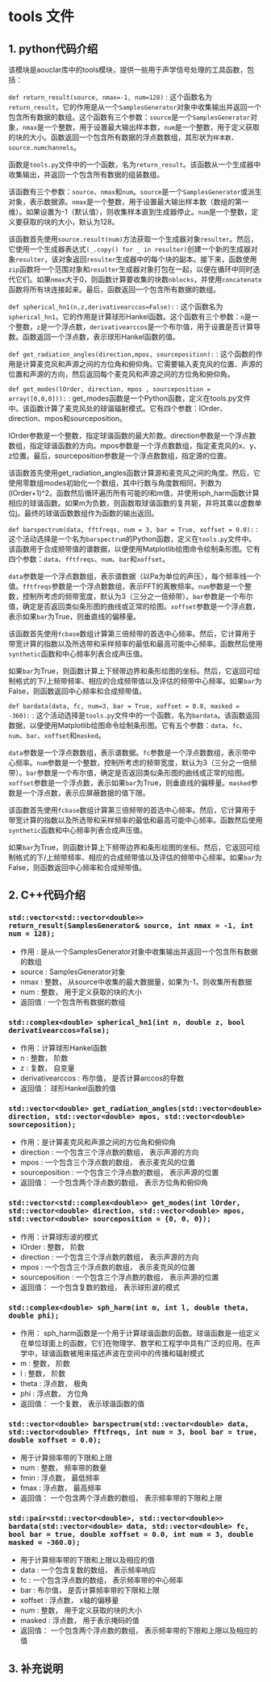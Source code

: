 # tools 文件

## 1. python代码介绍

该模块是aouclar库中的tools模块，提供一些用于声学信号处理的工具函数，包括：

`def return_result(source, nmax=-1, num=128)` : 这个函数名为`return_result`，它的作用是从一个`SamplesGenerator`对象中收集输出并返回一个包含所有数据的数组。这个函数有三个参数：`source`是一个`SamplesGenerator`对象，`nmax`是一个整数，用于设置最大输出样本数，`num`是一个整数，用于定义获取的块的大小。函数返回一个包含所有数据的浮点数数组，其形状为`样本数，source.numchannels`。

函数是`tools.py`文件中的一个函数，名为`return_result`。该函数从一个生成器中收集输出，并返回一个包含所有数据的组装数组。

该函数有三个参数：`source`、`nmax`和`num`。`source`是一个`SamplesGenerator`或派生对象，表示数据源。`nmax`是一个整数，用于设置最大输出样本数（数组的第一维）。如果设置为-1（默认值），则收集样本直到生成器停止。`num`是一个整数，定义要获取的块的大小，默认为128。

该函数首先使用`source.result(num)`方法获取一个生成器对象`resulter`。然后，它使用一个生成器表达式`(_.copy() for _ in resulter)`创建一个新的生成器对象`resulter`，该对象返回`resulter`生成器中的每个块的副本。接下来，函数使用`zip`函数将一个范围对象和`resulter`生成器对象打包在一起，以便在循环中同时迭代它们。如果`nmax`大于0，则函数计算要收集的块数`nblocks`，并使用`concatenate`函数将所有块连接起来。最后，函数返回一个包含所有数据的数组。


`def spherical_hn1(n,z,derivativearccos=False):` : 这个函数名为`spherical_hn1`，它的作用是计算球形Hankel函数。这个函数有三个参数：`n`是一个整数，`z`是一个浮点数，`derivativearccos`是一个布尔值，用于设置是否计算导数。函数返回一个浮点数，表示球形Hankel函数的值。

`def get_radiation_angles(direction,mpos, sourceposition):` : 这个函数的作用是计算麦克风和声源之间的方位角和俯仰角。它需要输入麦克风的位置、声源的位置和声源的方向，然后返回每个麦克风和声源之间的方位角和俯仰角。


`def get_modes(lOrder, direction, mpos , sourceposition = array([0,0,0])):` : get_modes函数是一个Python函数，定义在tools.py文件中。该函数计算了麦克风处的球谐辐射模式。它有四个参数：lOrder、direction、mpos和sourceposition。

lOrder参数是一个整数，指定球谐函数的最大阶数。direction参数是一个浮点数数组，指定球谐函数的方向。mpos参数是一个浮点数数组，指定麦克风的x、y、z位置。最后，sourceposition参数是一个浮点数数组，指定源的位置。

该函数首先使用get_radiation_angles函数计算源和麦克风之间的角度。然后，它使用零数组modes初始化一个数组，其中行数与角度数相同，列数为(lOrder+1)^2。函数然后循环遍历所有可能的l和m值，并使用sph_harm函数计算相应的球谐函数。如果m为负数，则函数取球谐函数的复共轭，并将其乘以虚数单位j。最终的球谐函数数组作为函数的输出返回。

`def barspectrum(data, fftfreqs, num = 3, bar = True, xoffset = 0.0):` : 这个活动选择是一个名为`barspectrum`的Python函数，定义在`tools.py`文件中。该函数用于合成频带值的谱数据，以便使用Matplotlib绘图命令绘制条形图。它有四个参数：`data`、`fftfreqs`、`num`、`bar`和`xoffset`。

`data`参数是一个浮点数数组，表示谱数据（以Pa为单位的声压），每个频率线一个值。`fftfreqs`参数是一个浮点数数组，表示FFT的离散频率。`num`参数是一个整数，控制所考虑的频带宽度，默认为3（三分之一倍频带）。`bar`参数是一个布尔值，确定是否返回类似条形图的曲线或正常的绘图。`xoffset`参数是一个浮点数，表示如果`bar`为True，则垂直线的偏移量。

该函数首先使用`fcbase`数组计算第三倍频带的首选中心频率。然后，它计算用于带宽计算的指数以及所选带和采样频率的最低和最高可能中心频率。函数然后使用`synthetic`函数和中心频率列表合成声压值。

如果`bar`为True，则函数计算上下频带边界和条形绘图的坐标。然后，它返回可绘制格式的下/上频带频率、相应的合成频带值以及评估的频带中心频率。如果`bar`为False，则函数返回中心频率和合成频带值。

`def bardata(data, fc, num=3, bar = True, xoffset = 0.0, masked = -360):` : 这个活动选择是`tools.py`文件中的一个函数，名为`bardata`。该函数返回数据，以便使用Matplotlib绘图命令绘制条形图。它有五个参数：`data`、`fc`、`num`、`bar`、`xoffset`和`masked`。

`data`参数是一个浮点数数组，表示谱数据。`fc`参数是一个浮点数数组，表示带中心频率。`num`参数是一个整数，控制所考虑的频带宽度，默认为3（三分之一倍频带）。`bar`参数是一个布尔值，确定是否返回类似条形图的曲线或正常的绘图。`xoffset`参数是一个浮点数，表示如果`bar`为True，则垂直线的偏移量。`masked`参数是一个浮点数，表示应屏蔽数据的值下限。

该函数首先使用`fcbase`数组计算第三倍频带的首选中心频率。然后，它计算用于带宽计算的指数以及所选带和采样频率的最低和最高可能中心频率。函数然后使用`synthetic`函数和中心频率列表合成声压值。

如果`bar`为True，则函数计算上下频带边界和条形绘图的坐标。然后，它返回可绘制格式的下/上频带频率、相应的合成频带值以及评估的频带中心频率。如果`bar`为False，则函数返回中心频率和合成频带值。

## 2. C++代码介绍

### `std::vector<std::vector<double>> return_result(SamplesGenerator& source, int nmax = -1, int num = 128);`
+ 作用 : 是从一个SamplesGenerator对象中收集输出并返回一个包含所有数据的数组
+ source : SamplesGenerator对象
+ nmax : 整数， 从source中收集的最大数据量，如果为-1，则收集所有数据
+ num : 整数， 用于定义获取的块的大小
+ 返回值 : 一个包含所有数据的数组

### `std::complex<double> spherical_hn1(int n, double z, bool derivativearccos=false);`
+ 作用：计算球形Hankel函数
+ n : 整数， 阶数
+ z : 复数， 自变量
+ derivativearccos : 布尔值， 是否计算arccos的导数
+ 返回值： 球形Hankel函数的值

### `std::vector<double> get_radiation_angles(std::vector<double> direction, std::vector<double> mpos, std::vector<double> sourceposition);`
+ 作用：是计算麦克风和声源之间的方位角和俯仰角
+ direction : 一个包含三个浮点数的数组， 表示声源的方向
+ mpos : 一个包含三个浮点数的数组， 表示麦克风的位置
+ sourceposition : 一个包含三个浮点数的数组， 表示声源的位置
+ 返回值： 一个包含两个浮点数的数组， 表示方位角和俯仰角

### `std::vector<std::complex<double>> get_modes(int lOrder, std::vector<double> direction, std::vector<double> mpos, std::vector<double> sourceposition = {0, 0, 0});`
+ 作用：计算球形波的模式
+ lOrder : 整数， 阶数
+ direction : 一个包含三个浮点数的数组， 表示声源的方向
+ mpos : 一个包含三个浮点数的数组， 表示麦克风的位置
+ sourceposition : 一个包含三个浮点数的数组， 表示声源的位置
+ 返回值： 一个包含复数的数组， 表示球形波的模式

### `std::complex<double> sph_harm(int m, int l, double theta, double phi);`
+ 作用： sph_harm函数是一个用于计算球谐函数的函数。球谐函数是一组定义在单位球面上的函数，它们在物理学、数学和工程学中具有广泛的应用。在声学中，球谐函数被用来描述声波在空间中的传播和辐射模式
+ m : 整数， 阶数
+ l : 整数， 阶数
+ theta : 浮点数， 极角
+ phi : 浮点数， 方位角
+ 返回值： 一个复数， 表示球谐函数的值

### `std::vector<double> barspectrum(std::vector<double> data, std::vector<double> fftfreqs, int num = 3, bool bar = true, double xoffset = 0.0);`
+ 用于计算频率带的下限和上限
+ num : 整数， 频率带的数量
+ fmin : 浮点数， 最低频率
+ fmax : 浮点数， 最高频率
+ 返回值： 一个包含两个浮点数的数组， 表示频率带的下限和上限

### `std::pair<std::vector<double>, std::vector<double>> bardata(std::vector<double> data, std::vector<double> fc, bool bar = true, double xoffset = 0.0, int num = 3, double masked = -360.0);`
+ 用于计算频率带的下限和上限以及相应的值
+ data : 一个包含复数的数组， 表示频率响应
+ fc : 一个包含浮点数的数组， 表示频率带的中心频率
+ bar : 布尔值， 是否计算频率带的下限和上限
+ xoffset : 浮点数， x轴的偏移量
+ num : 整数， 用于定义获取的块的大小
+ masked : 浮点数， 用于表示掩码的值
+ 返回值： 一个包含两个浮点数的数组， 表示频率带的下限和上限以及相应的值

## 3. 补充说明
